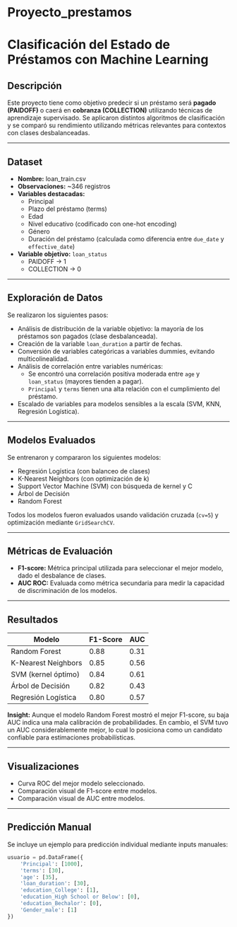 # Proyecto_prestamos
# Clasificación del Estado de Préstamos con Machine Learning

## Descripción

Este proyecto tiene como objetivo predecir si un préstamo será **pagado (PAIDOFF)** o caerá en **cobranza (COLLECTION)** utilizando técnicas de aprendizaje supervisado. Se aplicaron distintos algoritmos de clasificación y se comparó su rendimiento utilizando métricas relevantes para contextos con clases desbalanceadas.

---

## Dataset

- **Nombre:** loan_train.csv
- **Observaciones:** ~346 registros
- **Variables destacadas:**
  - Principal
  - Plazo del préstamo (terms)
  - Edad
  - Nivel educativo (codificado con one-hot encoding)
  - Género
  - Duración del préstamo (calculada como diferencia entre `due_date` y `effective_date`)
- **Variable objetivo:** `loan_status`
  - PAIDOFF → 1
  - COLLECTION → 0

---

## Exploración de Datos

Se realizaron los siguientes pasos:

- Análisis de distribución de la variable objetivo: la mayoría de los préstamos son pagados (clase desbalanceada).
- Creación de la variable `loan_duration` a partir de fechas.
- Conversión de variables categóricas a variables dummies, evitando multicolinealidad.
- Análisis de correlación entre variables numéricas:
  - Se encontró una correlación positiva moderada entre `age` y `loan_status` (mayores tienden a pagar).
  - `Principal` y `terms` tienen una alta relación con el cumplimiento del préstamo.
- Escalado de variables para modelos sensibles a la escala (SVM, KNN, Regresión Logística).

---

## Modelos Evaluados

Se entrenaron y compararon los siguientes modelos:

- Regresión Logística (con balanceo de clases)
- K-Nearest Neighbors (con optimización de k)
- Support Vector Machine (SVM) con búsqueda de kernel y C
- Árbol de Decisión
- Random Forest

Todos los modelos fueron evaluados usando validación cruzada (`cv=5`) y optimización mediante `GridSearchCV`.

---

## Métricas de Evaluación

- **F1-score:** Métrica principal utilizada para seleccionar el mejor modelo, dado el desbalance de clases.
- **AUC ROC:** Evaluada como métrica secundaria para medir la capacidad de discriminación de los modelos.

---

## Resultados

| Modelo               | F1-Score | AUC   |
|----------------------|----------|-------|
| Random Forest        | 0.88     | 0.31  |
| K-Nearest Neighbors  | 0.85     | 0.56  |
| SVM (kernel óptimo)  | 0.84     | 0.61  |
| Árbol de Decisión    | 0.82     | 0.43  |
| Regresión Logística  | 0.80     | 0.57  |

**Insight:** Aunque el modelo Random Forest mostró el mejor F1-score, su baja AUC indica una mala calibración de probabilidades. En cambio, el SVM tuvo un AUC considerablemente mejor, lo cual lo posiciona como un candidato confiable para estimaciones probabilísticas.

---

## Visualizaciones

- Curva ROC del mejor modelo seleccionado.
- Comparación visual de F1-score entre modelos.
- Comparación visual de AUC entre modelos.

---

## Predicción Manual

Se incluye un ejemplo para predicción individual mediante inputs manuales:

```python
usuario = pd.DataFrame({
    'Principal': [1000],
    'terms': [30],
    'age': [35],
    'loan_duration': [30],
    'education_College': [1],
    'education_High School or Below': [0],
    'education_Bechalor': [0],
    'Gender_male': [1]
})
